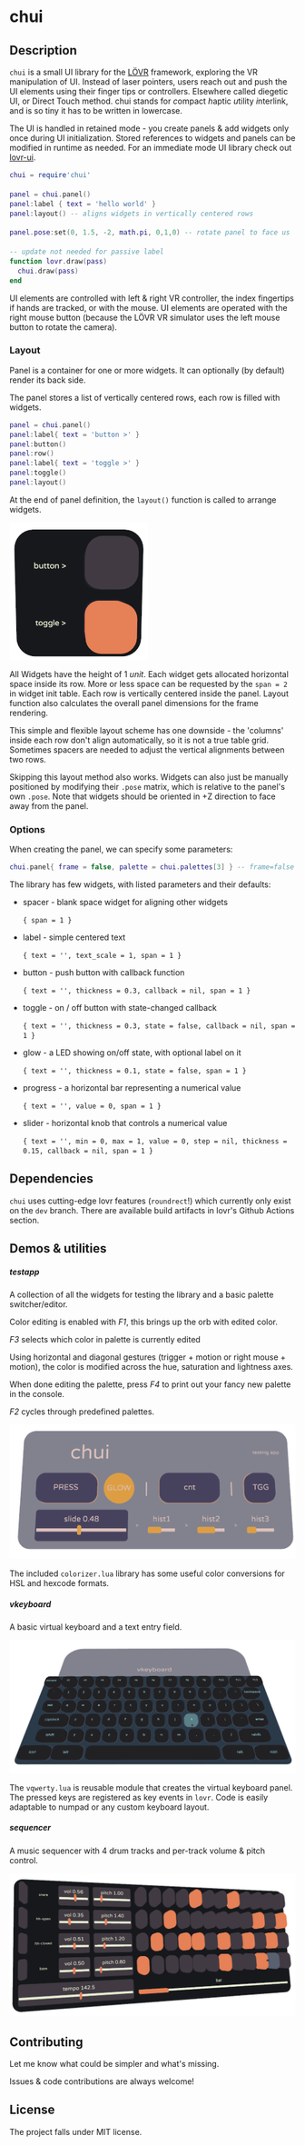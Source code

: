 # chui

## Description

`chui` is a small UI library for the [LÖVR](https://github.com/bjornbytes/lovr) framework,
exploring the VR manipulation of UI. Instead of laser pointers, users reach out and push the UI
elements using their finger tips or controllers. Elsewhere called diegetic UI, or Direct Touch
method. chui stands for *c*ompact *h*aptic *u*tility *i*nterlink, and is so tiny it has to be
written in lowercase.

The UI is handled in retained mode - you create panels & add widgets only once during UI
initialization. Stored references to widgets and panels can be modified in runtime as needed. For an
immediate mode UI library check out [lovr-ui](https://github.com/immortalx74/lovr-ui).

```lua
chui = require'chui'

panel = chui.panel()
panel:label { text = 'hello world' }
panel:layout() -- aligns widgets in vertically centered rows

panel.pose:set(0, 1.5, -2, math.pi, 0,1,0) -- rotate panel to face us

-- update not needed for passive label
function lovr.draw(pass)
  chui.draw(pass)
end
```

UI elements are controlled with left & right VR controller, the index fingertips if hands are
tracked, or with the mouse. UI elements are operated with the right mouse button (because the LÖVR
VR simulator uses the left mouse button to rotate the camera).

### Layout

Panel is a container for one or more widgets. It can optionally (by default) render its back side.

The panel stores a list of vertically centered rows, each row is filled with widgets.

```lua
panel = chui.panel()
panel:label{ text = 'button >' }
panel:button()
panel:row()
panel:label{ text = 'toggle >' }
panel:toggle()
panel:layout()
```

At the end of panel definition, the `layout()` function is called to arrange widgets.

![layouting](media/layouting.png)

All Widgets have the height of 1 *unit*. Each widget gets allocated horizontal space inside its row.
More or less space can be requested by the `span = 2` in widget init table. Each row is vertically
centered inside the panel. Layout function also calculates the overall panel dimensions for the
frame rendering.

This simple and flexible layout scheme has one downside - the 'columns' inside each row don't align
automatically, so it is not a true table grid. Sometimes spacers are needed to adjust the vertical
alignments between two rows.

Skipping this layout method also works. Widgets can also just be manually positioned by modifying
their `.pose` matrix, which is relative to the panel's own `.pose`. Note that widgets should be
oriented in +Z direction to face away from the panel.

### Options

When creating the panel, we can specify some parameters:

```lua
chui.panel{ frame = false, palette = chui.palettes[3] } -- frame=false omits drawing the back-panel 
```

The library has few widgets, with listed parameters and their defaults:

- spacer - blank space widget for aligning other widgets

  `{ span = 1 }`

- label - simple centered text

  `{ text = '', text_scale = 1, span = 1 }`

- button - push button with callback function

  `{ text = '', thickness = 0.3, callback = nil, span = 1 }`

- toggle - on / off button with state-changed callback

  `{ text = '', thickness = 0.3, state = false, callback = nil, span = 1 }` 

- glow - a LED showing on/off state, with optional label on it

  `{ text = '', thickness = 0.1, state = false, span = 1 }`

- progress - a horizontal bar representing a numerical value

  `{ text = '', value = 0, span = 1 }`

- slider - horizontal knob that controls a numerical value

  `{ text = '', min = 0, max = 1, value = 0, step = nil, thickness = 0.15, callback = nil, span = 1 }`


## Dependencies

`chui` uses cutting-edge lovr features (`roundrect`!) which currently only exist on the `dev`
branch. There are available build artifacts in lovr's Github Actions section.

## Demos & utilities

##### testapp

A collection of all the widgets for testing the library and a basic palette switcher/editor.

Color editing is enabled with *F1*, this brings up the orb with edited color.

*F3* selects which color in palette is currently edited

Using horizontal and diagonal gestures (trigger + motion or right mouse + motion), the color is
modified across the hue, saturation and lightness axes.

When done editing the palette, press *F4* to print out your fancy new palette in the console.

*F2* cycles through predefined palettes.

![chui-palettes](media/chui-palettes.gif)

The included `colorizer.lua` library has some useful color conversions for HSL and hexcode formats.

##### vkeyboard

A basic virtual keyboard and a text entry field.

![vqwerty](media/vqwerty.png)

The `vqwerty.lua` is reusable module that creates the virtual keyboard panel. The pressed keys are
registered as key events in `lovr`. Code is easily adaptable to numpad or any custom keyboard
layout.

##### sequencer

A music sequencer with 4 drum tracks and per-track volume & pitch control.

![sampler](media/sampler.png)

## Contributing

Let me know what could be simpler and what's missing.

Issues & code contributions are always welcome!

## License

The project falls under MIT license.
